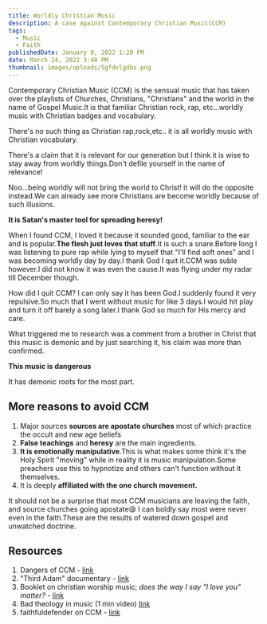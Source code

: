 ```yaml
---
title: Worldly Christian Music
description: A case against Contemporary Christian Music(CCM)
tags:
  - Music
  - Faith
publishedDate: January 8, 2022 1:20 PM
date: March 24, 2022 3:48 PM
thumbnail: images/uploads/5gfdvlgdbs.png
---
```

Contemporary Christian Music (CCM) is the sensual music that has taken over the playlists of Churches, Christians, "Christians" and the world in the name of Gospel Music.It is that familiar Christian rock, rap, etc...worldly music with Christian badges and vocabulary.

There's no such thing as Christian rap,rock,etc.. it is all worldly music with Christian vocabulary.

There's a claim that it is relevant for our generation but I think it is wise to stay away from worldly things.Don't defile yourself in the name of relevance!

Noo...being worldly will not bring the world to Christ! it will do the opposite instead.We can already see more Christians are become worldly because of such illusions.

**It is Satan's master tool for spreading heresy!**

When I found CCM, I loved it because it sounded good, familiar to the ear and is popular.**The flesh just loves that stuff**.It is such a snare.Before long I was listening to pure rap while lying to myself that "I'll find soft ones" and I was becoming worldly day by day.I thank God I quit it.CCM was suble however.I did not know it was even the cause.It was flying under my radar till December though.

How did I quit CCM? I can only say it has been God.I suddenly found it very repulsive.So much that I went without music for like 3 days.I would hit play and turn it off barely a song later.I thank God so much for His mercy and care.

What triggered me to research was a comment from a brother in Christ that this music is demonic and by just searching it, his claim was more than confirmed.

**This music is dangerous**

It has demonic roots for the most part.

## More reasons to avoid CCM

1. Major sources **sources are apostate churches** most of which practice the occult and new age beliefs
2. **False teachings** and **heresy** are the main ingredients.
3. **It is emotionally manipulative**.This is what makes some think it's the Holy Spirit "moving" while in reality it is music manipulation.Some preachers use this to hypnotize and others can't function without it themselves.
4. It is deeply **affiliated with the one church movement.**

 It should not be a surprise that most CCM musicians are leaving the faith, and source churches going apostate😪 I can boldly say most were never even in the faith.These are the results of watered down gospel and unwatched doctrine.

## Resources

1. Dangers of CCM - [link](https://www.youtube.com/playlist?list=PLfiFUjkQFWzd8Nv3dSsezYviSvEHb1r2e)
2. "Third Adam" documentary - [link](https://www.youtube.com/watch?v=pc7C0ZxDWUA&list=PLYltRndgBlAu-bP_2dLU24Ag-3SkrBHTe&index=4)
3. Booklet on christian worship music; *does the way I say "I love you" matter?* - [link](http://www.e-hope4all.info/media-eng/MusicAndWorshipWeb.pdf)
4. Bad theology in music (1 min video) [link](https://youtu.be/VAw_TQx-7rM)
5. faithfuldefender on CCM - [link](https://www.youtube.com/watch?v=BYX3N50Pj7w)